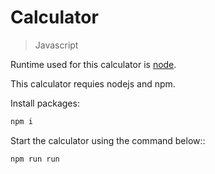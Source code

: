 # Calculator
> Javascript

Runtime used for this calculator is [node](https://nodejs.dev/).

This calculator requies nodejs and npm.

Install packages:
```bash
npm i
```

Start the calculator using the command below::
```bash
npm run run
```
